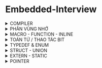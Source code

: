 # Embedded-Interview
<details>

<summary>COMPILER</summary>
Compiler giống như 1 phần mềm dùng để chuyển ngôn ngữ bậc cao sang ngôn ngữ máy, đối với một ngôn ngữ lập trình (c/c++, python, java,...) thì có nhiều compiler.
    
![image](https://tapit.vn/wp-content/uploads/2017/07/GCC_CompilationProcess.png)
	
I. Định nghĩa
Quy trình dịch là quá trình chuyển đổi từ ngôn ngữ bậc cao (NNBC) (C/C++, Pascal, Java, C#…) sang ngôn ngữ đích (ngôn ngữ máy) để máy tính có thể hiểu và thực thi. Ngôn ngữ lập trình C là một ngôn ngữ dạng biên dịch. Chương trình được viết bằng C muốn chạy được trên máy tính phải trải qua một quá trình biên dịch để chuyển đổi từ dạng mã nguồn sang chương trình dạng mã thực thi. Quá trình được chia ra làm 4 giai đoạn chính:

- Giai đoàn tiền xử lý (Pre-processor)
- Giai đoạn dịch NNBC sang Asembly (Compiler)
- Giai đoạn dịch asembly sang ngôn ngữ máy (Asember)
- Giai đoạn liên kết (Linker)
II. HOẠT ĐỘNG

1. Giai đoạn tiền xử lý – Preprocessor
Giai đoạn này sẽ thực hiện:

Nhận mã nguồn. Xóa bỏ tất cả chú thích, comments của chương trình. Chỉ thị tiền xử lý (bắt đầu bằng #) cũng được xử lý.
Ví dụ: chỉ thị #include cho phép ghép thêm mã chương trình của một tệp tiêu để vào mã nguồn cần dịch. Các hằng số được định nghĩa bằng #define sẽ được thay thế bằng giá trị cụ thể tại mỗi nơi sử dụng trong chương trình.

2. Cộng đoạn dịch Ngôn Ngữ Bậc Cao sang Assembly

Phân tích cú pháp (syntax) của mã nguồn NNBC. Chuyển chúng sang dạng mã Assembly là một ngôn ngữ bậc thấp (hợp ngữ) gần với tập lệnh của bộ vi xử lý.
	
3. Công đoạn dịch Assembly

Dich chương trình => Sang mã máy 0 và 1
Một tệp mã máy (.obj) sinh ra trong hệ thống sau đó.
	
4. Giai đoạn Linker

Trong giai đoạn này mã máy của một chương trình dịch từ nhiều nguồn (file .c hoặc file thư viện .lib) được liên kết lại với nhau để tạo thành chương trình đích duy nhất
Mã máy của các hàm thư viện gọi trong chương trình cũng được đưa vào chương trình cuối trong giai đoạn này.
Chính vì vậy mà các lỗi liên quan đến việc gọi hàm hay sử dụng biến tổng thể mà không tồn tại sẽ bị phát hiện. Kể cả lỗi viết chương trình chính không có hàm main() cũng được phát hiện trong liên kết.
    
</details>

<details>
<summary>PHÂN VÙNG NHỚ</summary>
<img width="400" alt="image" src="https://i0.wp.com/media.geeksforgeeks.org/wp-content/uploads/memoryLayoutC.jpg?resize=449%2C343&ssl=1">

## Phân vùng Text:
- Quyền truy cập chỉ Read và nó chứa lệnh để thực thi nên tránh sửa đổi instruction.

- Chứa khai báo hằng số trong chương trình (.rodata)
```
// Ví dụ : chỉ đọc data
const int a = 9;
char *arr = "Hello";
```
## Phân vùng Data:
- Quyền truy cập là read-write.

- Chứa biến toàn cục or biến static với giá trị khởi tạo khác không.

- Được giải phóng khi kết thúc chương trình.
```
#include <stdio.h>

int x = 10; // biến toàn cục
static int a = 15; // biến static toàn cục

void test(){
 static int b = 10; // biến static cục bộ
 a = a + 20;
 prinf("test: %d\n", a);
}
int main (){

 test();
 a = a +15;
 prinf("main: %d\n", a);
 return 0;
 // Result: test = 35, main = 50
```
## Phân vùng BSS:
- Quyền truy cập là read-write.

- Chứa biến toàn cục or biến static với giá trị khởi tạo bằng không or không khởi tạo.

- Được giải phóng khi kết thúc chương trình.
```
static int a ; // biến static toàn cục phân vùng bss
/* khi giá trị được khởi tạo vd: a = 10 thì nó vẫn ở phân vùng bss */ 
void test(){
 static int b ; // biến static cục bộ
}
int main (){
}
```
## Phân vùng Stack:
- Quyền truy cập là read-write.

- Được sử dụng cấp phát cho biến local, input parameter của hàm,…

- Sẽ được giải phóng khi ra khỏi block code/hàm.
```
// int a, int b là input parameter
int sum(int a, int b){
  int c; // biến cục bộ ở phân vùng stack
  c = a + b;
  return c;
}
```
## Phân vùng Heap:
- Quyền truy cập là read-write.

- Được sử dụng để cấp phát bộ nhớ động như: Malloc, Calloc,…

- Sẽ được giải phóng khi gọi hàm free,…
```
#include <stdio.h>
#include <stdint.h>
#include <stdlib.h>

void test1(){
  char arr[3]; // biến toàn cục
  printf("Dia chi arr: %p\n", arr);
}

void test2(){
/*
 Khi khai báo kiểu malloc, các ô nhớ sẽ được giữ nguyên bộ nhớ ban đầu (draf data hay dữ liệu rác).
 Kiểu trả về là con trỏ void (không có giá trị), tham số truyền vào là  size tính bằng byte.
 Vì hàm malloc trả về dạng void, vậy ta cần ép kiểu cho nó trở về đúng kiểu con trỏ mà ta sử dụng.
 Vì char có 1 byte nên khai báo sẽ được cấp 3 byte tương ứng 3 phần tử.
*/
  char *arr = (char*)malloc(sizeof(char)*3);
  // arr = (char*)realloc(arr,(sizeof(char)*5) // thay đổi kích thước mảng 5 byte tương ứng 5 phần tử
  printf("Dia chi arr: %p\n", arr);
  free(arr);
}

int main(){
  test1();
  test1();
  test2();
  test2();
}
/*
Result: khi chưa sử dụng lệnh free cho hàm malloc
Dia chi arr: 0061FF0D : khi gọi test1 lần 1 sau khởi tạo xong nó sẽ thoát ra và thu hồi vùng nhớ 
Dia chi arr: 0061FF0D : khi gọi test1 lần 2 nó khởi tạo địa chỉ trước đó vì địa chỉ đó vẫn còn trống.
Dia chi arr: 00BA2F20 : do malloc được lưu ở phân vùng Heap nên nó không thể tự thu hồi 
Dia chi arr: 00BA2F30

Result: khi sử dụng lệnh free cho hàm malloc
Dia chi arr: 0061FF0D
Dia chi arr: 0061FF0D
Dia chi arr: 00AD2F20
Dia chi arr: 00AD2F20
*/
```
## Sự khác nhau giữa bộ nhớ Heap và bộ nhớ Stack :
- Bộ nhớ Heap và bộ nhớ Stack bản chất đều cùng là vùng nhớ được tạo ra và lưu trữ trong RAM khi chương trình được thực thi.
- Bộ nhớ Stack được dùng để lưu trữ các biến cục bộ trong hàm, tham số truyền vào... Truy cập vào bộ nhớ này rất nhanh và được thực thi khi chương trình được biên dịch
- Vùng nhớ Stack được quản lý bởi hệ điều hành, dữ liệu được lưu trong Stack sẽ tự động hủy khi hàm thực hiện xong công việc của mình.
- Bộ nhớ Heap được dùng để lưu trữ vùng nhớ cho những biến con trỏ được cấp phát động bởi các hàm malloc - calloc - realloc (trong C).
- Nếu bạn liên tục cấp phát vùng nhớ mà không giải phóng thì sẽ bị lỗi tràn vùng nhớ Heap (Heap overflow).
</details>
    
 <details>
 <summary>MACRO - FUNCTION - INLINE</summary>
     
 ## Macro 
 - Macro không phải là hàm, cũng không phải là biến mà nó chỉ là 1 định nghĩa.
 - Macro được diễn ra ở quá trình tiền xử lý (preprocessor).
 - Thay thế định nghĩa macro vào đoạn code đã gọi.
 - VD: #define SUM(a,b)     (a+b)
       - Preprocessor khi gặp bất kỳ lời gọi SUM(first+last) nào thì thay ngay bằng (first+last)

     
 **VD1:**
 ```
 #define MAX 10
 Preprocessor khi gặp bất kỳ lời gọi MAX nào thì thay ngay bằng 10.
     
 #define SUM(a,b) a + b //SUM(a,b) gọi là định nghĩa
 Preprocessor khi gặp bất kỳ lời gọi SUM(first,last) nào thì thay ngay bằng (first+last).
 
 ```
     
 **VD2:**
 ```
  '\' trong Macro dùng để liên kết nội dung dòng bên dưới 
  #define CREATE_FUNC(ten_ham, noi_dung)    \
  void ten_ham(){                           \
     printf("%s\n",noi_dung);               \
  }
  CREATE_FUNC(test,"this is test\n"); // tạo ra hàm test
   /*
   void test(){                           
     printf("%s\n","this is test\n");       
  }
   */
  CREATE_FUNC(test2,"this is test2\n"); // tạo ra thêm hàm test2
  
 ```
 ## Function
- Khi thấy hàm được gọi, compiler sẽ phải lưu con trỏ chương trình Program Couter (PC) hiện tại vào Stack Pointer; chuyển Program Counter tới hàm được gọi, thực hiện hàm đó xong và lấy kết quả trả về; sau đó quay lại vị trí ban đầu trong stack trước khi gọi hàm và tiếp tục thực hiện chương trình.
- Như có thể thấy, các này khiến chương trình tốn thời gian hơn là chỉ cần thay thế đoạn code đã được compile (cách của inline function).
     
**VD: giả sử trường hợp 8 bit**
```
Trường hợp đang ở dưới thì khi đến 0x03 thì nó gặp 1 hàm. 
Lúc này nó sẽ lưu 0x03 vào Stack Pointer và PC nó sẽ vào hàm A để chạy từ 0xc1 đến 0xc6.
Sau khi PC chạy xong hàm A, lúc này nó sẽ vào Stack Pointer để lấy 0x03 gán cho PC và tiếp tục chạy từ 0x03 đến 0x08.
 
0x01   main (){           
0x02    while(1){     
0x03     A();
 .    
 .      }
0x08  }

0xc1    void A(){
  .
  .    
0xc6   }
```

## Inline
- Được xử lý bởi compiler
- Được khai báo với từ khóa inline
- Khi compiler thấy bất kỳ chỗ nào xuất hiện inline function, nó sẽ thay thế chỗ đó bởi định nghĩa của hàm đã được compiler tương ứng. –> Phần được thay thế không phải code mà là đoạn code đã được compiler.
     
## So sánh
- `Macro` đơn giản là chỉ `thay thế đoạn code macro vào chỗ được gọi` trước khi được biên dịch
- `Inline thay thế đoạn mã code đã được biên dịch vào chỗ được gọi`.
- `Hàm bình thường phải tạo một function call`, lưu địa chỉ trước khi gọi hàm vào stack sau đó mới thực hiện hàm và sau cùng là quay trở về địa chỉ trên stack trước khi gọi hàm và thực hiện tiếp chương trình
- `Macro khiến code trở nên dài` hơn rất nhiều so với bình thường `nhưng thời gian chạy nhanh`.
- `Hàm inline cũng khiến code dài hơn`, tuy nhiên nó làm `giảm thời gian chạy chương trình`.
- `Hàm bình thường` sẽ phải gọi function call nên `tốn thời gian hơn inline function` nhưng `code ngắn gọn hơn`.
   
</details>
    
    
<details>
<summary>TOÁN TỬ  / THAO TÁC BIT</summary>
    
- AND (Biểu thức AND): Ký hiệu: `&`.
	| A | B | A & B |
  	|---|---|:---:|
  	|0|0|  0|
  	|0|1|  0|
  	|1|0|  0|
  	|1|1|  1|
    ```c
    unsigned int a = 9;  
	unsigned int b = 8;  
    unsigned int result = a & b;  
	```
 - OR (Biểu thức OR): Ký hiệu: `|`.
	| A | B | A \| B |
  	|---|---|:---:|
  	|0|0|  0|
  	|0|1|  1|
  	|1|0|  1|
  	|1|1|  1|
    ```c
    unsigned int a = 5;  // 0101
	unsigned int b = 3;  // 0011
	unsigned int result = a | b;  // 0111
    ```
- XOR (Biểu thức XOR): Ký hiệu: `^`.
	| A | B | A ^ B |
  	|---|---|:---:|
  	|0|0|  0|
  	|0|1|  1|
  	|1|0|  1|
  	|1|1|  0|
    ```c
    unsigned int a = 5;  // 0101
	unsigned int b = 3;  // 0011
	unsigned int result = a ^ b;  // 0110
    ```
- NOT (Biểu thức NOT): Ký hiệu: `~`, thực hiện phép NOT bit, đảo ngược tất cả các bit của số.
	| A | ~ A |
  	|--|:---:|
  	|0|  1|
  	|1|  0|
    ```c
    unsigned int a = 5;  // 0101
	unsigned int result = ~a;  // 1010 (đảo ngược các bit)
    ```


##
<img width="355" alt="image" src="https://github.com/Kiet2024/Embedded_interview/assets/133784431/02e222c1-e668-4939-a6ea-dd05e7eb746e">

Dịch trái (<<) 4 bit là bỏ đi 4 bit bên trái(ở đầu) và thêm 4 bit 0 vào bên phải(ở cuối)

<img width="357" alt="image" src="https://github.com/Kiet2024/Embedded_interview/assets/133784431/085599a0-6a96-4d58-b47a-507eb1705ee4">

Dịch phải(>>) 1 bit là bỏ đi 1 bit bên phải(ở cuối) và thêm 1 bit 0 vào bên trái(ở đầu)
## Set 1 bit
```bit |= (1 << n); //(n là vị trí bit)```
## Clear 1 bit
```bit &= ~(1 << n);```
## Toggle 1 bit 
```bit ^= (1 << n);```
## Test 1 bit
``` 
// bit & (1 << n)
int bit = 5; // 0101
printf("%s",(((bit & (1<<2)) !=0)?"true":"false"));
 ```
</details>   
 
<details>
<summary>TYPEDEF & ENUM</summary>
    
Typedef được sử dụng để tạo tên mới cho kiểu dữ liệu. 
```
typedef uint8_t u8;
u8 x = 10; // u8 bản chất nó là kiểu uint8_t
 ```
Enum là 1 kiểu dữ liệu người dùng tự định nghĩa. Dùng để gán tên cho các hằng số. Được sử dụng để bạn có thể kiểm soát các hằng số không muốn bị nhầm lẫn trong quá trình sử dụng. Được sử dụng để định nghĩa các mã lỗi, các mã trả về, các biến hằng cần kiểm soát…
```
    typedef enum {
GiaTri1, 
GiaTri2, 
GiaTri3,
…, 
GiaTriN
} TenEnum;
```
</details>
    
    
<details>
<summary>STRUCT - UNION</summary>
 
## Struct
 ### Size của Struct
 ```
 // Chương trình tính size của  1 struct
#include <stdio.h>
#include <stdint.h>

struct typeDate
{
    uint8_t arr1[10]; // 1 byte
    uint16_t arr2[7]; // 2 byte
    uint64_t arr3[5]; // 8 byte
    uint32_t arr4[1]; // 4 byte
};

int main ()
{
    printf("Size: %lu", sizeof(struct typeDate)); // result = 72 byte
    return 0;
}
 ```
 
Số byte cần quét trong 1 lần sẽ dựa trên byte lớn nhất trong struct
### Ví dụ 1:
```
struct typeDate
{
  // Số byte cần quét trong 1 lần = 8 byte
    uint8_t arr1[10]; // 1 byte
    uint16_t arr2[7]; // 2 byte
    uint64_t arr3[5]; // 8 byte
    uint32_t arr4[1]; // 4 byte
};
```
### Cách tính số size :

uint8_t có size 1 byte => arr1[10] cần 1*10 = 10 byte để lưu, mà 1 lần quét là 8 byte (byte cao nhất trong struct) 

=> arr1[10] = 10 byte + **6 byte dư** = 10 byte (cần 2 lần quét)

uint16_t có size 2 byte => arr2[7] cần 2*7 = 14 byte để lưu, mà ở trên còn dư 6 byte, nên lúc này cần 1 lần quét là đủ 

=> arr2[7] = **6 byte (byte dư ở arr1)** + 8 byte = 14 byte.

uint64_t có size 8 byte => arr3[5] cần 8*5 = 40 byte để lưu 

=> arr3[5] = 40byte ( 5 lần quét).

uint32_t có size 4 byte => arr3[1] cần 4*1 = 4 byte để lưu, nên chỉ cần 1 lần quét

=>  arr3[1] = 4 byte + 4 byte dư = 8 byte

==> tổng size = 10 byte + 14 byte + 40 byte + 8 byte = 72 byte

### Ví dụ 2:
```
struct typeDate
{
  // Số byte cần quét trong 1 lần = 4 byte
    uint8_t arr1[11]; // 1 byte
    uint32_t arr2[4]; // 4 byte
    uint16_t arr3[7]; // 2 byte
};
```
### Cách tính số size

uint8_t có size 1 byte => arr1[11] cần 1*11 = 11 byte để lưu, mà 1 lần quét là 4 byte (byte cao nhất trong struct) 

=> arr1[11] = 11 byte + **1 byte dư** = 12 byte (cần 3 lần quét)

uint32_t có size 4 byte => arr2[4] cần 4*4 = 16 byte để lưu 

=>  arr2[4] = 16 byte  (cần 4 lần quét)

uint16_t có size 2 byte => arr3[7] cần 2*7 = 14 byte để lưu

=> arr2[7] = 14 byte + 2 byte dư = 16 byte (cần 4 lần quét)

==> tổng size = 12 byte + 16 byte + 16 byte = 44 byte

## Union  
 ```
typedef union
{
    /*size union = size member lớn nhất
      union là bộ nhớ dùng chung nên khi thay đổi member này sẽ ảnh hưởng đến
      member khác.
    */
    uint8_t test1[6]; // 6 byte
    uint8_t test2[2]; // 2 byte
}data_union;
 ```
## So sánh Struct - Union
Về mặt ý nghĩa, struct và union cơ bản giống nhau. Tuy nhiên, về mặt lưu trữ trong bộ nhớ, chúng có sự khác biệt rõ rệt như sau:
- Struct: Dữ liệu của các thành viên của struct được lưu trữ ở những vùng nhớ khác nhau. Do đó kích thước của 1 struct tối thiểu bằng kích thước các thành viên cộng lại tại vì còn phụ thuộc vào bộ nhớ đệm (struct padding).
- Union : Dữ liệu các thành viên sẽ dùng chung 1 vùng nhớ. Kích thước của union được tính là kích thước lớn nhất của kiểu dữ liệu trong union. Việc thay đổi nội dung của 1 thành viên sẽ dẫn đến thay đổi nội dung của các thành viên khác.

</details>

<details>
    <summary>EXTERN - STATIC</summary>
    
 ## Extern

 Biến extern được sử dụng khi một tệp cụ thể cần truy cập một biến từ tệp khác.
    
 **VD:**
 ``` 
// file main.c
#include <stdio.h>
extern int count; // sử dụng biến count ở file test
extern void dem(); //sử dụng hàm ở file test
int main ()
{
    printf("count: %d\n",count);
    dem();
    dem();
    return 0; 
   /* Run chương trình : gcc main.c test.c -o main
                        ./main
    Result :   16 
               16
               17 
    */
}
 ```

```
// flie test.c  
int count = 16;

void dem(){
    printf("count = %d\n",count);
    count++;
}
```
 ## Static cục bộ
Khi 1 biến cục bộ được khai báo với từ khóa static. Biến sẽ chỉ được `khởi tạo 1 lần duy nhất` và `tồn tại suốt thời gian chạy chương trình`. `Giá trị của nó không bị mất đi ngay cả kết thúc hàm`. Tuy nhiên khác với biến toàn cục có thể gọi trong tất cả mọi nơi trong chương trình, thì `biến cục bộ static chỉ có thể được gọi trong nội bộ hàm khởi tạo ra nó`. Mỗi lần hàm được gọi, giá trị của biến chính bằng giá trị tại lần gần nhất hàm được gọi.
```
// Ví dụ
#include <stdio.h>
    
void dem(){
    static int count = 10; // static cục bộ
    printf("count = %d\n",count);
    count++;
}
    
int main()
{
    dem();
    dem();
    dem();
    
    return 0;
}
/*
    Result:
    10
    11
    12
*/
```
## Static toàn cục
Static toàn cục mọi hàm có thể gọi nó được, nhưng nó chỉ có thể được `truy cập và sử dụng trong File khai báo nó, các File khác không có cách nào truy cập được`.
```
 // Ví dụ
 #include <stdio.h>

/*
    static toàn cục chỉ có thể lấy giá trị trong file chứa nó
    nên khi sử dụng extern để sử dụng biến, hàm đó ở file khác sẽ báo lỗi
*/

static int count = 16;

void dem(){
    printf("count = %d\n",count);
    count++;
}
int main()
{
    dem();
    dem();
}
/*
    Result: 
    16
    17
*/
```
</details>
    
<details>
<summary>POINTER</summary>
 
## Null Pointer
- Con trỏ null là con trỏ có giá trị và địa chỉ bằng 0.
- Khi khai báo 1 con trỏ:
    + Phải khai báo địa chỉ cho nó.
    + Nếu mà chưa sử dụng thì gán cho nó con trỏ null. 
    + Hoặc khi khai báo con trỏ và đã sử dụng nó rồi, khi không muốn sử dụng nó nữa thì phải gán nó lại là con trỏ null.
```
    int *ptr = NULL;
```
## Function Pointer
- Sau khi khai báo thì hàm cũng được lưu trữ tại một địa chỉ trong bộ nhớ, và do đó, chúng ta cũng có thể sử dụng con trỏ để lưu trữ địa chỉ và qua đó thao tác với chúng.
- Chúng ta gọi con trỏ lưu trữ địa chỉ của một hàm là con trỏ hàm trong c, và sử dụng nó để truy cập vào địa chỉ của hàm, cũng như thực thi các xử lý bên trong hàm đó.
 ```
    Cách khai báo:
        type (*fp) ( para_type_1, para_type_2, para_type_3,...);
    fp: tên con trỏ hàm.
    type: kiểu của con trỏ.
    para_type_1,.. : các kiểu của các đối số parameter.
 ```
 ```
 VD:
#include <stdio.h>

void tong(int a,int b){
    printf("tong %d va %d = %d\n", a, b, a + b);
}

void hieu(int a,int b){
    printf("hieu %d va %d = %d\n", a, b, a - b);
}

void tich(int a,int b){
    printf("tich %d va %d = %d\n", a, b, a * b);
}

void thuong(int a,int b){
    printf("thuong %d va %d = %f\n", a, b, (float)a/b);
}

void tinhtoan(int a, int b, void (*ptr)(int, int))
{   // thông qua con trỏ hàm để hàm làm input parameter
    printf("Chuong trin tinh toan\n");
    ptr(a,b);
}
int main()
{

    // void (*pheptoan)(int, int) = NULL;
    // pheptoan = thuong;
    // pheptoan(5,9);

    tinhtoan(8,9,hieu);
    return 0;
}
    
 ```
 ## Void Pointer
 - `Con trỏ void có thể trỏ đến các vùng nhớ có các kiểu dữ liệu khác nhau`.
 - Tuy nhiên, con trỏ void không xác định được kiểu dữ liệu của vùng nhớ mà nó trỏ tới, vì vậy không thể truy cập xuất trực tiếp nội dung thông qua toán tử derefernce () được. Mà `con trỏ kiểu void` cần `phải được ép kiểu` một cách rõ ràng `sang con trỏ có kiểu dữ liệu khác trước khi sử dụng toán tử derefernce` ().
 ```
 #include <stdio.h>

void tong(int a,int b){
    printf("tong %d va %d = %d\n", a, b, a + b);
}

int main()
{

    int i = 30;
    double d =15.6;
    char c ='B';

    // con trỏ void có thể trỏ đến bất kỳ địa chỉ nào 
    void *ptr = &i;

    // để lấy giá trị từ con trỏ void ta cần ép kiểu nó
    printf("i = %d\n",*(int *)ptr);

    ptr = &d;
    printf("d = %f\n",*(double *)ptr);

    ptr = &c;
    printf("c = %c\n",*(char *)ptr);

    ptr = &tong;
    ((void (*)(int, int))ptr)(9,16);
    return 0;
}
    
 ```
 ## Pointer to Pointer
 Con trỏ trỏ đến con trỏ (Pointers to pointers) là một con trỏ chứa địa chỉ của một con trỏ khác.
    
 ```
  cách khai báo: 
   data_type_of_pointer **name_of_variable = & normal_pointer_variable;
 ```
 
 ```
int val = 5; 
int *ptr = &val; // lưu địa chỉ của val vào con trỏ ptr. 
int **d_ptr = &ptr; // con trỏ tới một con trỏ được khai báo 
                    // đang trỏ tới một số nguyên.
    
 ```
 ```
 VD :
 #include <stdio.h>
 
int main()
{
    int var = 789;
 
    int* ptr2;
 
    int** ptr1;
 
    ptr2 = &var;
 
    ptr1 = &ptr2;
 
    printf("Gia tri var = %d\n", var);
    printf("Gia tri *pointer = %d\n", *ptr2);
    printf("Gia tri **pointer = %d\n", **ptr1);
 
    return 0;
    
    /*
     Result : 
        Gia tri var = 789
        Gia tri *pointer = 789
        Gia tri **pointer = 789
    */
}
 ```
</details>

